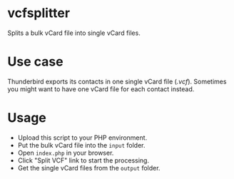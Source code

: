 # vcfsplitter
Splits a bulk vCard file into single vCard files.

# Use case
Thunderbird exports its contacts in one single vCard file (*.vcf*). Sometimes you might want to have one vCard file for each contact instead.

# Usage
- Upload this script to your PHP environment.
- Put the bulk vCard file into the `input` folder.
- Open `index.php` in your browser.
- Click "Split VCF" link to start the processing.
- Get the single vCard files from the `output` folder.
